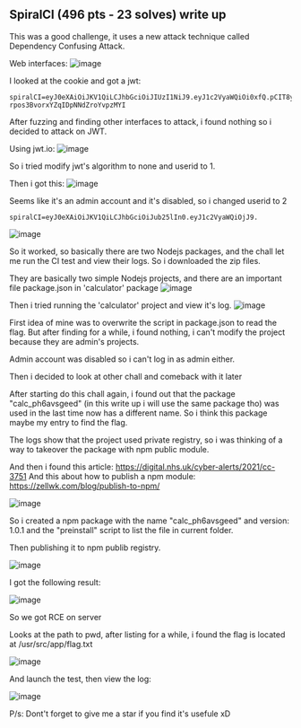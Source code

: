 ## SpiralCI (496 pts - 23 solves) write up

This was a good challenge, it uses a new attack technique called Dependency Confusing Attack.

Web interfaces: 
![image](https://user-images.githubusercontent.com/50044415/133912581-9e01e1c9-9d1e-49f2-b829-d049e3115995.png)

I looked at the cookie and got a jwt:
```
spiralCI=eyJ0eXAiOiJKV1QiLCJhbGciOiJIUzI1NiJ9.eyJ1c2VyaWQiOi0xfQ.pCIT8y2m4E3nC-rpos3BvorxYZqIDpNNdZroYvpzMYI
```
After fuzzing and finding other interfaces to attack, i found nothing so i decided to attack on JWT.

Using jwt.io:
![image](https://user-images.githubusercontent.com/50044415/133912610-cf675816-0e1e-4699-b007-f0672c88cde7.png)

So i tried modify jwt's algorithm to none and userid to 1.

Then i got this:
![image](https://user-images.githubusercontent.com/50044415/133912632-14686032-ce4a-47ad-8ad6-1f049b53a587.png)

Seems like it's an admin account and it's disabled, so i changed userid to 2
```
spiralCI=eyJ0eXAiOiJKV1QiLCJhbGciOiJub25lIn0.eyJ1c2VyaWQiOjJ9.
```
![image](https://user-images.githubusercontent.com/50044415/133912649-1f0d1195-a715-40ee-befd-bfcdeabb7c4d.png)

So it worked, so basically there are two Nodejs packages, and the chall let me run the CI test and view their logs. So i downloaded the zip files.

They are basically two simple Nodejs projects, and there are an important file package.json in 'calculator' package
![image](https://user-images.githubusercontent.com/50044415/133912690-6ecfc641-2304-4ede-a1ac-e3f4c436d65d.png)

Then i tried running the 'calculator' project and view it's log.
![image](https://user-images.githubusercontent.com/50044415/133912697-6f3b0015-d872-4451-b5de-c5d798c9f950.png)

First idea of mine was to overwrite the script in package.json to read the flag. But after finding for a while, i found nothing, i can't modify the project because they are admin's projects.

Admin account was disabled so i can't log in as admin either.

Then i decided to look at other chall and comeback with it later

After starting do this chall again, i found out that the package "calc_ph6avsgeed" (in this write up i will use the same package tho) was used in the last time now has a different name. So i think this package maybe my entry to find the flag.

The logs show that the project used private registry, so i was thinking of a way to takeover the package with npm public module.

And then i found this article: https://digital.nhs.uk/cyber-alerts/2021/cc-3751
And this about how to publish a npm module: https://zellwk.com/blog/publish-to-npm/

![image](https://user-images.githubusercontent.com/50044415/133912753-e24f55f7-298e-4376-a9d8-2423b307522c.png)

So i created a npm package with the name "calc_ph6avsgeed" and version: 1.0.1 and the "preinstall" script to list the file in current folder.

Then publishing it to npm publib registry.

![image](https://user-images.githubusercontent.com/50044415/133912783-0e5f3719-c32a-43e3-88b1-99e7a57b4b9a.png)

I got the following result:

![image](https://user-images.githubusercontent.com/50044415/133912795-625e0289-58b4-4618-aca4-7e66c4ba6fcc.png)

So we got RCE on server

Looks at the path to pwd, after listing for a while, i found the flag is located at /usr/src/app/flag.txt

![image](https://user-images.githubusercontent.com/50044415/133912813-84757510-1b98-431d-bf29-71c167b186bd.png)

And launch the test, then view the log:

![image](https://user-images.githubusercontent.com/50044415/133912843-0b88fc3a-02b4-423d-b66e-a0840326661e.png)


P/s: Dont't forget to give me a star if you find it's usefule xD











